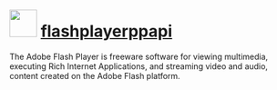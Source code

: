 # <img src="https://cdn.jsdelivr.net/gh/chocolatey/chocolatey-coreteampackages@edba4a5849ff756e767cba86641bea97ff5721fe/icons/flashplayer.png" width="48" height="48"/> [flashplayerppapi](https://chocolatey.org/packages/flashplayerppapi)

The Adobe Flash Player is freeware software for viewing multimedia, executing Rich Internet Applications, and streaming video and audio, content created on the Adobe Flash platform.
